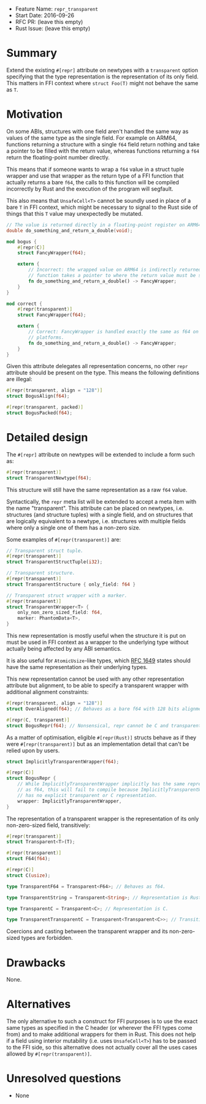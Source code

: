 - Feature Name: `repr_transparent`
- Start Date: 2016-09-26
- RFC PR: (leave this empty)
- Rust Issue: (leave this empty)

# Summary
[summary]: #summary

Extend the existing `#[repr]` attribute on newtypes with a `transparent` option
specifying that the type representation is the representation of its only field.
This matters in FFI context where `struct Foo(T)` might not behave the same
as `T`.


# Motivation
[motivation]: #motivation

On some ABIs, structures with one field aren't handled the same way as values of
the same type as the single field. For example on ARM64, functions returning
a structure with a single `f64` field return nothing and take a pointer to be
filled with the return value, whereas functions returning a `f64` return the
floating-point number directly.

This means that if someone wants to wrap a `f64` value in a struct tuple
wrapper and use that wrapper as the return type of a FFI function that actually
returns a bare `f64`, the calls to this function will be compiled incorrectly
by Rust and the execution of the program will segfault.

This also means that `UnsafeCell<T>` cannot be soundly used in place of a
bare `T` in FFI context, which might be necessary to signal to the Rust side
of things that this `T` value may unexpectedly be mutated.

```c
// The value is returned directly in a floating-point register on ARM64.
double do_something_and_return_a_double(void);
```

```rust
mod bogus {
    #[repr(C)]
    struct FancyWrapper(f64);

    extern {
        // Incorrect: the wrapped value on ARM64 is indirectly returned and the
        // function takes a pointer to where the return value must be stored.
        fn do_something_and_return_a_double() -> FancyWrapper;
    }
}

mod correct {
    #[repr(transparent)]
    struct FancyWrapper(f64);

    extern {
        // Correct: FancyWrapper is handled exactly the same as f64 on all
        // platforms.
        fn do_something_and_return_a_double() -> FancyWrapper;
    }
}
```

Given this attribute delegates all representation concerns, no other `repr`
attribute should be present on the type. This means the following definitions
are illegal:

```rust
#[repr(transparent, align = "128")]
struct BogusAlign(f64);

#[repr(transparent, packed)]
struct BogusPacked(f64);
```

# Detailed design
[design]: #detailed-design

The `#[repr]` attribute on newtypes will be extended to include a form such as:

```rust
#[repr(transparent)]
struct TransparentNewtype(f64);
```

This structure will still have the same representation as a raw `f64` value.

Syntactically, the `repr` meta list will be extended to accept a meta item
with the name "transparent". This attribute can be placed on newtypes,
i.e. structures (and structure tuples) with a single field, and on structures
that are logically equivalent to a newtype, i.e. structures with multiple fields
where only a single one of them has a non-zero size.

Some examples of `#[repr(transparent)]` are:

```rust
// Transparent struct tuple.
#[repr(transparent)]
struct TransparentStructTuple(i32);

// Transparent structure.
#[repr(transparent)]
struct TransparentStructure { only_field: f64 }

// Transparent struct wrapper with a marker.
#[repr(transparent)]
struct TransparentWrapper<T> {
    only_non_zero_sized_field: f64,
    marker: PhantomData<T>,
}
```

This new representation is mostly useful when the structure it is put on must be
used in FFI context as a wrapper to the underlying type without actually being
affected by any ABI semantics.

It is also useful for `AtomicUsize`-like types, which [RFC 1649] states should
have the same representation as their underlying types.

[RFC 1649]: https://github.com/rust-lang/rfcs/pull/1649

This new representation cannot be used with any other representation attribute
but alignment, to be able to specify a transparent wrapper with additional
alignment constraints:

```rust
#[repr(transparent, align = "128")]
struct OverAligned(f64); // Behaves as a bare f64 with 128 bits alignment.

#[repr(C, transparent)]
struct BogusRepr(f64); // Nonsensical, repr cannot be C and transparent.
```

As a matter of optimisation, eligible `#[repr(Rust)]` structs behave as if
they were `#[repr(transparent)]` but as an implementation detail that can't be
relied upon by users.

```rust
struct ImplicitlyTransparentWrapper(f64);

#[repr(C)]
struct BogusRepr {
    // While ImplicitlyTransparentWrapper implicitly has the same representation
    // as f64, this will fail to compile because ImplicitlyTransparentWrapper
    // has no explicit transparent or C representation.
    wrapper: ImplicitlyTransparentWrapper,
}
```

The representation of a transparent wrapper is the representation of its
only non-zero-sized field, transitively:

```rust
#[repr(transparent)]
struct Transparent<T>(T);

#[repr(transparent)]
struct F64(f64);

#[repr(C)]
struct C(usize);

type TransparentF64 = Transparent<F64>; // Behaves as f64.

type TransparentString = Transparent<String>; // Representation is Rust.

type TransparentC = Transparent<C>; // Representation is C.

type TransparentTransparentC = Transparent<Transparent<C>>; // Transitively C.
```

Coercions and casting between the transparent wrapper and its non-zero-sized
types are forbidden.

# Drawbacks
[drawbacks]: #drawbacks

None.

# Alternatives
[alternatives]: #alternatives

The only alternative to such a construct for FFI purposes is to use the exact
same types as specified in the C header (or wherever the FFI types come from)
and to make additional wrappers for them in Rust. This does not help if a
field using interior mutability (i.e. uses `UnsafeCell<T>`) has to be passed
to the FFI side, so this alternative does not actually cover all the uses cases
allowed by `#[repr(transparent)]`.

# Unresolved questions
[unresolved]: #unresolved-questions

* None
